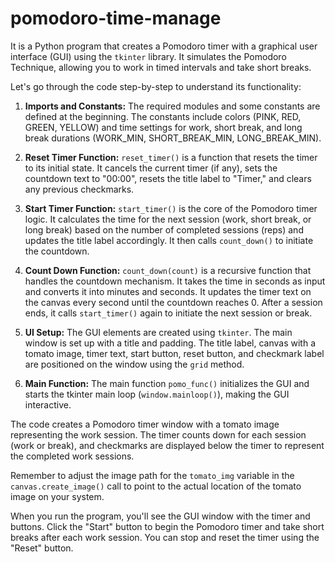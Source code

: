 # pomodoro-time-manage
It  is a Python program that creates a Pomodoro timer with a graphical user interface (GUI) using the `tkinter` library. It simulates the Pomodoro Technique, allowing you to work in timed intervals and take short breaks.

Let's go through the code step-by-step to understand its functionality:

1. **Imports and Constants:** The required modules and some constants are defined at the beginning. The constants include colors (PINK, RED, GREEN, YELLOW) and time settings for work, short break, and long break durations (WORK_MIN, SHORT_BREAK_MIN, LONG_BREAK_MIN).

2. **Reset Timer Function:** `reset_timer()` is a function that resets the timer to its initial state. It cancels the current timer (if any), sets the countdown text to "00:00", resets the title label to "Timer," and clears any previous checkmarks.

3. **Start Timer Function:** `start_timer()` is the core of the Pomodoro timer logic. It calculates the time for the next session (work, short break, or long break) based on the number of completed sessions (reps) and updates the title label accordingly. It then calls `count_down()` to initiate the countdown.

4. **Count Down Function:** `count_down(count)` is a recursive function that handles the countdown mechanism. It takes the time in seconds as input and converts it into minutes and seconds. It updates the timer text on the canvas every second until the countdown reaches 0. After a session ends, it calls `start_timer()` again to initiate the next session or break.

5. **UI Setup:** The GUI elements are created using `tkinter`. The main window is set up with a title and padding. The title label, canvas with a tomato image, timer text, start button, reset button, and checkmark label are positioned on the window using the `grid` method.

6. **Main Function:** The main function `pomo_func()` initializes the GUI and starts the tkinter main loop (`window.mainloop()`), making the GUI interactive.

The code creates a Pomodoro timer window with a tomato image representing the work session. The timer counts down for each session (work or break), and checkmarks are displayed below the timer to represent the completed work sessions.

Remember to adjust the image path for the `tomato_img` variable in the `canvas.create_image()` call to point to the actual location of the tomato image on your system.

When you run the program, you'll see the GUI window with the timer and buttons. Click the "Start" button to begin the Pomodoro timer and take short breaks after each work session. You can stop and reset the timer using the "Reset" button.
